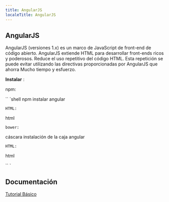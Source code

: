 ```yaml
---
title: AngularJS
localeTitle: AngularJS
---
```

## AngularJS

AngularJS (versiones 1.x) es un marco de JavaScript de front-end de código abierto. AngularJS extiende HTML para desarrollar front-ends ricos y poderosos. Reduce el uso repetitivo del código HTML. Esta repetición se puede evitar utilizando las directivas proporcionadas por AngularJS que ahorra Mucho tiempo y esfuerzo.

**Instalar** :

npm:

\`\` \`shell npm instalar angular
```
HTML: 
```

html
```
bower: 
```

cáscara instalación de la caja angular
```
HTML: 
```

html

\`\` \`

## Documentación
[Tutorial Básico](https://www.w3schools.com/angular/)

